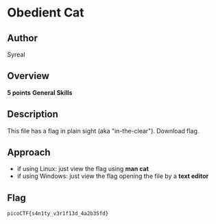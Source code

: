 # Obedient Cat

## Author
Syreal

## Overview
**5 points**
**General Skills**

## Description
This file has a flag in plain sight (aka "in-the-clear"). Download flag.

## Approach
- if using Linux: just view the flag using **man cat**
- if using Windows: just view the flag opening the file by a **text editor**

## Flag
```text
picoCTF{s4n1ty_v3r1f13d_4a2b35fd}
```

